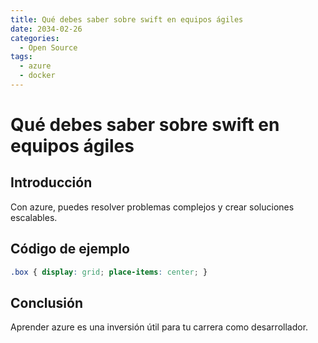 ```yaml
---
title: Qué debes saber sobre swift en equipos ágiles
date: 2034-02-26
categories:
  - Open Source
tags:
  - azure
  - docker
---
```


# Qué debes saber sobre swift en equipos ágiles

## Introducción

Con azure, puedes resolver problemas complejos y crear soluciones escalables.

## Código de ejemplo

```css
.box { display: grid; place-items: center; }
```

## Conclusión

Aprender azure es una inversión útil para tu carrera como desarrollador.